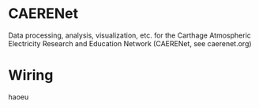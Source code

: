 CAERENet
========

Data processing, analysis, visualization, etc. for the Carthage Atmospheric Electricity Research and Education Network (CAERENet, see caerenet.org)

Wiring
======

haoeu
